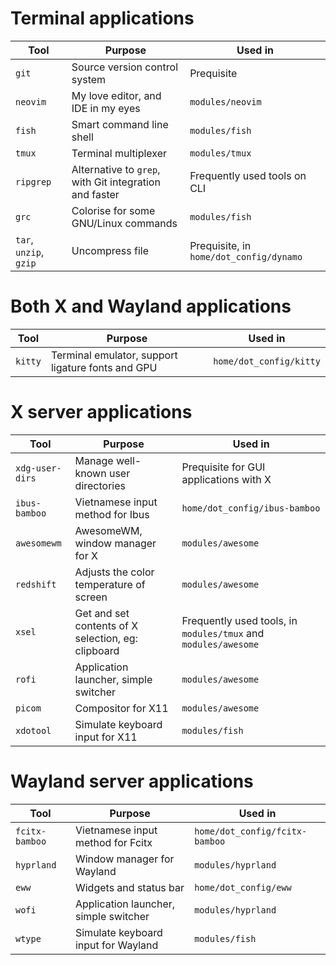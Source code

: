 # Terminal applications
| Tool                   | Purpose                                                | Used in                                 |
|------------------------|--------------------------------------------------------|-----------------------------------------|
| `git`                  | Source version control system                          | Prequisite                              |
| `neovim`               | My love editor, and IDE in my eyes                     | `modules/neovim`                        |
| `fish`                 | Smart command line shell                               | `modules/fish`                          |
| `tmux`                 | Terminal multiplexer                                   | `modules/tmux`                          |
| `ripgrep`              | Alternative to `grep`, with Git integration and faster | Frequently used tools on CLI            |
| `grc`                  | Colorise for some GNU/Linux commands                   | `modules/fish`                          |
| `tar`, `unzip`, `gzip` | Uncompress file                                        | Prequisite, in `home/dot_config/dynamo` |

# Both X and Wayland applications
| Tool    | Purpose                                           | Used in                 |
|---------|---------------------------------------------------|-------------------------|
| `kitty` | Terminal emulator, support ligature fonts and GPU | `home/dot_config/kitty` |

# X server applications
| Tool            | Purpose                                            | Used in                                                        |
|-----------------|----------------------------------------------------|----------------------------------------------------------------|
| `xdg-user-dirs` | Manage well-known user directories                 | Prequisite for GUI applications with X                         |
| `ibus-bamboo`   | Vietnamese input method for Ibus                   | `home/dot_config/ibus-bamboo`                                  |
| `awesomewm`     | AwesomeWM, window manager for X                    | `modules/awesome`                                              |
| `redshift`      | Adjusts the color temperature of screen            | `modules/awesome`                                              |
| `xsel`          | Get and set contents of X selection, eg: clipboard | Frequently used tools, in `modules/tmux` and `modules/awesome` |
| `rofi`          | Application launcher, simple switcher              | `modules/awesome`                                              |
| `picom`         | Compositor for X11                                 | `modules/awesome`                                              |
| `xdotool`       | Simulate keyboard input for X11                    | `modules/fish`                                                 |

# Wayland server applications
| Tool           | Purpose                               | Used in                        |
|----------------|---------------------------------------|--------------------------------|
| `fcitx-bamboo` | Vietnamese input method for Fcitx     | `home/dot_config/fcitx-bamboo` |
| `hyprland`     | Window manager for Wayland            | `modules/hyprland`             |
| `eww`          | Widgets and status bar                | `home/dot_config/eww`          |
| `wofi`         | Application launcher, simple switcher | `modules/hyprland`             |
| `wtype`        | Simulate keyboard input for Wayland   | `modules/fish`                 |
